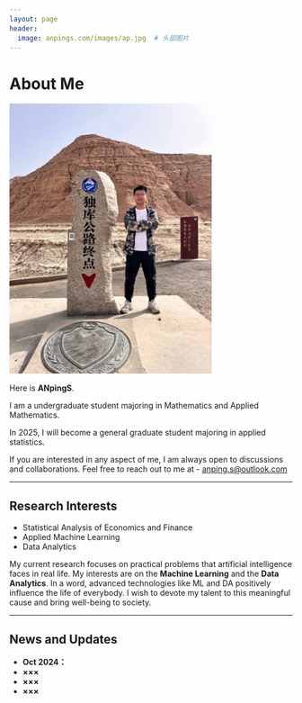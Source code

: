 ```yaml
---
layout: page
header:
  image: anpings.com/images/ap.jpg  # 头部图片
---
```


# About Me

<img src="/images/anpings.jpg" class="floatpic" width="360" height="480">

Here is **ANpingS**.

I am a undergraduate student majoring in Mathematics and Applied Mathematics.

In 2025, I will become a general graduate student majoring in applied statistics.

If you are interested in any aspect of me, I am always open to discussions and collaborations. Feel free to reach out to me at - anping.s@outlook.com

---

## Research Interests

- Statistical Analysis of Economics and Finance
- Applied Machine Learning
- Data Analytics

My current research focuses on practical problems that artificial intelligence faces in real life. My interests are on the **Machine Learning** and the **Data Analytics**. In a word, advanced technologies like ML and DA positively influence the life of everybody.  I wish to devote my talent to this meaningful cause and bring well-being to society.

---

## News and Updates

- **Oct 2024：**
- **×××**
- **×××**
- **×××**
<br>



